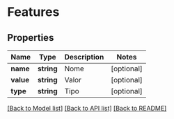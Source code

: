 # Features

## Properties
Name | Type | Description | Notes
------------ | ------------- | ------------- | -------------
**name** | **string** | Nome | [optional] 
**value** | **string** | Valor | [optional] 
**type** | **string** | Tipo | [optional] 

[[Back to Model list]](../README.md#documentation-for-models) [[Back to API list]](../README.md#documentation-for-api-endpoints) [[Back to README]](../README.md)


